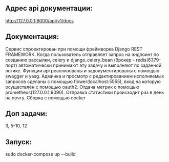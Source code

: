 ## Адрес api документации:
http://127.0.0.1:8000/api/v1/docs
## Документация:
Сервис спроектирован при помощи фреймворка Django REST FRAMEWORK. Когда пользователь отправляет запрос на эндпоинт по созданию рассылки, celery и django_celery_bean (брокер - redis(6379-порт) автоматически принимают эту задачу и выполняют по заданной логике. Функции api реаплизованы и задокументированы с помощью swagger и yasg. Админка и просмотр с редактированием исполняемых запросов сделаны с помощью flower(localhost:5555), вход на которую осуществлён с помощью oauth2. Отдача метрик с помощью prometheus(127.0.0.1:9090). Отправка статистики происходит раз в день на почту. Сборка с помощью docker
## Доп задачи:
3, 5-10, 12
## Запуск:
sudo docker-compose up --build 




